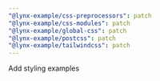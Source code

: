 ```yaml
---
"@lynx-example/css-preprocessors": patch
"@lynx-example/css-modules": patch
"@lynx-example/global-css": patch
"@lynx-example/postcss": patch
"@lynx-example/tailwindcss": patch
---
```


Add styling examples
